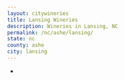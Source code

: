 ```yaml
---
layout: citywineries
title: Lansing Wineries
description: Wineries in Lansing, NC
permalink: /nc/ashe/lansing/
state: nc
county: ashe
city: lansing
---
```

-
